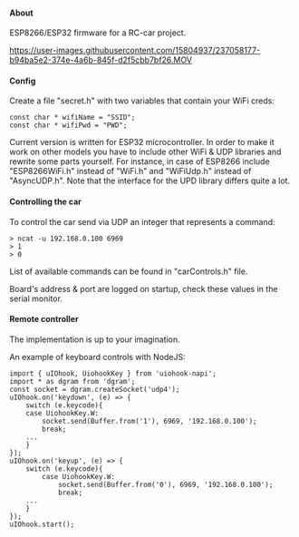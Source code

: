 #### About
ESP8266/ESP32 firmware for a RC-car project.

https://user-images.githubusercontent.com/15804937/237058177-b94ba5e2-374e-4a6b-845f-d2f5cbb7bf26.MOV

#### Config
Create a file "secret.h" with two variables that contain your WiFi creds:
```
const char * wifiName = "SSID";
const char * wifiPwd = "PWD";
```
Current version is written for ESP32 microcontroller. In order to make it work on other models you have to include other WiFi & UDP libraries and rewrite some parts yourself.
For instance, in case of ESP8266 include "ESP8266WiFi.h" instead of "WiFi.h" and "WiFiUdp.h" instead of "AsyncUDP.h". Note that the interface for the UPD library differs quite a lot.
#### Controlling the car
To control the car send via UDP an integer that represents a command:

```
> ncat -u 192.168.0.100 6969
> 1
> 0
```

List of available commands can be found in "carControls.h" file.

Board's address & port are logged on startup, check these values in the serial monitor.

#### Remote controller
The implementation is up to your imagination.

An example of keyboard controls with NodeJS:
```
import { uIOhook, UiohookKey } from 'uiohook-napi';
import * as dgram from 'dgram';
const socket = dgram.createSocket('udp4');
uIOhook.on('keydown', (e) => {
    switch (e.keycode){
	case UiohookKey.W:
	    socket.send(Buffer.from('1'), 6969, '192.168.0.100');
	    break;
	...
    }
});
uIOhook.on('keyup', (e) => {
    switch (e.keycode){
        case UiohookKey.W:
            socket.send(Buffer.from('0'), 6969, '192.168.0.100');
            break;
	...
    }
});
uIOhook.start();
``` 
